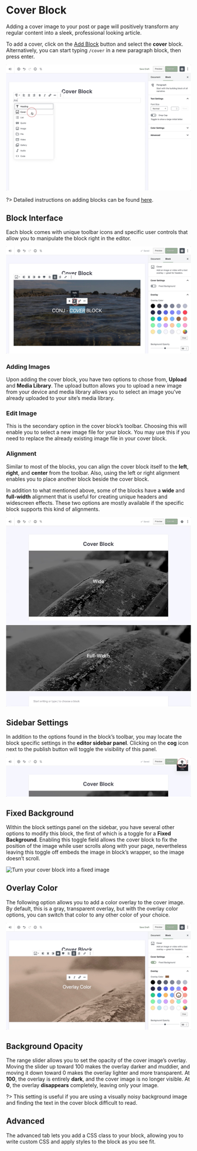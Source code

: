 # Cover Block

Adding a cover image to your post or page will positively transform any regular content into a sleek, professional looking article.

To add a cover, click on the [Add Block](adding-block) button and select the **cover** block. Alternatively, you can start typing `/cover` in a new paragraph block, then press enter.

![Use the slash command /cover to insert a cover image](img/add-cover-block.jpg)

?> Detailed instructions on adding blocks can be found [here](adding-block).

## Block Interface

Each block comes with unique toolbar icons and specific user controls that allow you to manipulate the block right in the editor.

![The cover block offers many toolbar options](img/adding-image-to-cover-block.jpg)

### Adding Images

Upon adding the cover block, you have two options to chose from, **Upload** and **Media Library**. The upload button allows you to upload a new image from your device and media library allows you to select an image you’ve already uploaded to your site’s media library.

### Edit Image

This is the secondary option in the cover block’s toolbar. Choosing this will enable you to select a new image file for your block. You may use this if you need to replace the already existing image file in your cover block.

### Alignment

Similar to most of the blocks, you can align the cover block itself to the **left**, **right**, and **center** from the toolbar. Also, using the left or right alignment enables you to place another block beside the cover block.

In addition to what mentioned above, some of the blocks have a **wide** and **full-width** alignment that is useful for creating unique headers and widescreen effects. These two options are mostly available if the specific block supports this kind of alignments. 

![Wide will simply break the bounding column, while full will reach to the sides of the page width](img/cover-block-align-wide-full.jpg)

## Sidebar Settings

In addition to the options found in the block’s toolbar, you may locate the block specific settings in the **editor sidebar panel**. Clicking on the **cog** icon next to the publish button will toggle the visibility of this panel.

![The block settings can be found in the sidebar](img/sidebar-settings-cover-block.jpg)

## Fixed Background

Within the block settings panel on the sidebar, you have several other options to modify this block, the first of which is a toggle for a **Fixed Background**. 
Enabling this toggle field allows the cover block to fix the position of the image while user scrolls along with your page, nevertheless leaving this toggle off embeds the image in block’s wrapper, so the image doesn’t scroll.

![Turn your cover block into a fixed image](img/cover-block-fixed-background.gif)

## Overlay Color

The following option allows you to add a color overlay to the cover image. By default, this is a gray, transparent overlay, but with the overlay color options, you can switch that color to any other color of your choice.

![Add a color overlay and set its opacity](img/cover-block-overlay-color.jpg)

## Background Opacity

The range slider allows you to set the opacity of the cover image’s overlay. Moving the slider up toward 100 makes the overlay darker and muddier, and moving it down toward 0 makes the overlay lighter and more transparent. At **100**, the overlay is entirely **dark**, and the cover image is no longer visible. At **0**, the overlay **disappears** completely, leaving only your image.

?> This setting is useful if you are using a visually noisy background image and finding the text in the cover block difficult to read.

## Advanced

The advanced tab lets you add a CSS class to your block, allowing you to write custom CSS and apply styles to the block as you see fit.
